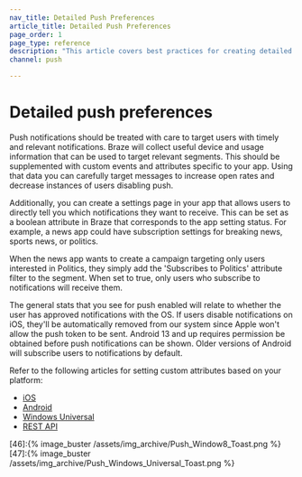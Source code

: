 ```yaml
---
nav_title: Detailed Push Preferences
article_title: Detailed Push Preferences
page_order: 1
page_type: reference
description: "This article covers best practices for creating detailed push preferences for your users."
channel: push

---
```


# Detailed push preferences

Push notifications should be treated with care to target users with timely and relevant notifications. Braze will collect useful device and usage information that can be used to target relevant segments. This should be supplemented with custom events and attributes specific to your app. Using that data you can carefully target messages to increase open rates and decrease instances of users disabling push.

Additionally, you can create a settings page in your app that allows users to directly tell you which notifications they want to receive. This can be set as a boolean attribute in Braze that corresponds to the app setting status. For example, a news app could have subscription settings for breaking news, sports news, or politics.

When the news app wants to create a campaign targeting only users interested in Politics, they simply add the 'Subscribes to Politics' attribute filter to the segment. When set to true, only users who subscribe to notifications will receive them.

The general stats that you see for push enabled will relate to whether the user has approved notifications with the OS. If users disable notifications on iOS, they'll be automatically removed from our system since Apple won't allow the push token to be sent. Android 13 and up requires permission be obtained before push notifications can be shown. Older versions of Android will subscribe users to notifications by default.


Refer to the following articles for setting custom attributes based on your platform:
- [iOS][4]
- [Android][5]
- [Windows Universal][6]
- [REST API][10]

[4]: {{site.baseurl}}/developer_guide/platform_integration_guides/ios/analytics/setting_custom_attributes/
[5]: {{site.baseurl}}/developer_guide/platform_integration_guides/android/analytics/setting_custom_attributes/#setting-custom-attributes
[6]: {{site.baseurl}}/developer_guide/platform_integration_guides/windows_universal/analytics/setting_custom_attributes/
[10]: {{site.baseurl}}/developer_guide/rest_api/user_data/#user-attributes-object-specification
[46]:{% image_buster /assets/img_archive/Push_Window8_Toast.png %}
[47]:{% image_buster /assets/img_archive/Push_Windows_Universal_Toast.png %}
